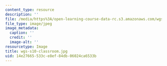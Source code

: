 ```yaml
---
content_type: resource
description: ''
file: /media/https%3A/open-learning-course-data-rc.s3.amazonaws.com/wgs-s10-gender-power-leadership-and-the-workplace-spring-2014/14e27665533ce8ef84db06024ca6533b_wgs-s10-classroom.jpg
file_type: image/jpeg
image_metadata:
  caption: ''
  credit: ''
  image-alt: ''
resourcetype: Image
title: wgs-s10-classroom.jpg
uid: 14e27665-533c-e8ef-84db-06024ca6533b
---
```

